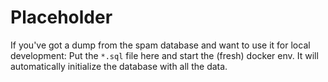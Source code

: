 # Placeholder

If you've got a dump from the spam database and want to use it for local development: Put the `*.sql` file here and start the (fresh) docker env. It will automatically initialize the database with all the data.
